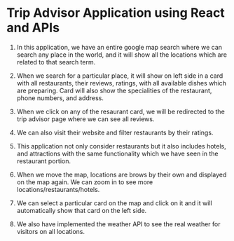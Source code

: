 # Trip Advisor Application using React and APIs 

1. In this application, we have an entire google map search where we can search any place in the world, and it will show all the locations
   which are related to that search term.

2. When we search for a particular place, it will show on left side in a card with all restaurants, their reviews, ratings, with all 
   available dishes which are preparing. Card will also show the specialities of the restaurant, phone numbers, and address.

3. When we click on any of the resaurant card, we will be redirected to the trip advisor page where we can see all reviews.

4. We can also visit their website and filter restaurants by their ratings.

5. This application not only consider restaurants but it also includes hotels, and attractions with the same functionality which we have seen in the restaurant portion.

6. When we move the map, locations are brows by their own and displayed on the map again. We can zoom in to see more locations/restaurants/hotels.

7. We can select a particular card on the map and click on it and it will automatically show that card on the left side.

8. We also have implemented the weather API to see the real weather for visitors on all locations.

